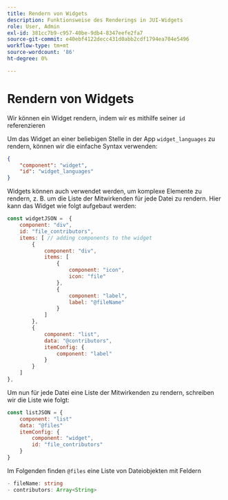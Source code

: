 ```yaml
---
title: Rendern von Widgets
description: Funktionsweise des Renderings in JUI-Widgets
role: User, Admin
exl-id: 381cc7b9-c957-40be-9db4-8347eefe2fa7
source-git-commit: e40ebf4122decc431d0abb2cdf1794ea704e5496
workflow-type: tm+mt
source-wordcount: '86'
ht-degree: 0%

---
```


# Rendern von Widgets

Wir können ein Widget rendern, indem wir es mithilfe seiner `id` referenzieren

Um das Widget an einer beliebigen Stelle in der App `widget_languages` zu rendern, können wir die einfache Syntax verwenden:

```json
{
    "component": "widget",
    "id": "widget_languages"
}
```

Widgets können auch verwendet werden, um komplexe Elemente zu rendern, z. B. um die Liste der Mitwirkenden für jede Datei zu rendern.
Hier kann das Widget wie folgt aufgebaut werden:

```js title="fileContributorsWidget.js"
const widgetJSON =  {
    component: "div", 
    id: "file_contributors", 
    items: [ // adding components to the widget
        {
            component: "div",
            items: [
                {
                    component: "icon",
                    icon: "file"
                },
                {
                    component: "label",
                    label: "@fileName"
                }
            ]
        },
        {
            component: "list",
            data: "@contributors",
            itemConfig: {
                component: "label"
            }
        }
    ]
},
```

Um nun für jede Datei eine Liste der Mitwirkenden zu rendern, schreiben wir die Liste wie folgt:

```js title="fileContributorsList.js"
const listJSON = {
    component: "list"
    data: "@files"
    itemConfig: {
        component: "widget",
        id: "file_contributors"
    }
}
```

Im Folgenden finden `@files` eine Liste von Dateiobjekten mit Feldern

```typescript
- fileName: string
- contributors: Array<String>
```
